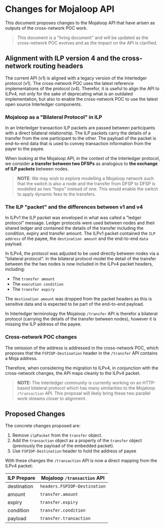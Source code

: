 # Changes for Mojaloop API

This document proposes changes to the Mojaloop API that have arisen as outputs of the cross-network POC work.

> This document is a "living document" and will be updated as the cross-network POC evolves and as the impact on the API is clarified.

## Alignment with ILP version 4 and the cross-network routing headers

The current API (v1) is aligned with a legacy version of the Interledger protocol (v1). The cross-network POC uses the latest reference implementations of the protocol (v4). Therefor, it is useful to align the API to ILPv4, not only for the sake of deprecating what is an outdated implementation, but also to enable the cross-network POC to use the latest open source Interledger components.

### Mojaloop as a "Bilateral Protocol" in ILP

In an Interledger transaction ILP packets are passed between participants with a direct bilateral relationship. The ILP packets carry the details of a transfer from the one participant to the other. The payload of the packet is end-to-end data that is used to convey transaction information from the payer to the payee.

When looking at the Mojaloop API, in the context of the Interledger protocol, we consider **a transfer between two DFSPs** as analogous to **the exchange of ILP packets** between nodes.

> **NOTE**: We may wish to explore modelling a Mojaloop network such that the switch is also a node and the transfer from DFSP to DFSP is modelled as two "hops" instead of one. This would enable the switch to apply dynamic fees to the transfers.

### The ILP "packet" and the differences between v1 and v4

In ILPv1 the ILP packet was enveloped in what was called a "ledger protocol" message. Ledger protocols were used between nodes and their shared ledger and contained the details of the transfer including the condition, expiry and transfer amount. The ILPv1 packet contained the `ILP address` of the payee, the `destination amount` and the end-to-end `data` payload.

In ILPv4, the protocol was adjusted to be used directly between nodes via a "bilateral protocol". In the bilateral protocol model the detail of the transfer between the the two nodes is now included in the ILPv4 packet headers, including:

  - The `transfer amount`
  - The `execution condition`
  - The `transfer expiry`

The `destination amount` was dropped from the packet headers as this is sensitive data and is expected to be part of the end-to-end payload.

In Interledger terminology the Mojaloop `/transfer` API is therefor a bilateral protocol (carrying the details of the transfer between nodes), however it is missing the ILP address of the payee.

### Cross-network POC changes

The omission of the address is addressed in the cross-network POC, which proposes that the `FSPIOP-Destination` header in the `/transfer` API contains a Moja address.

Therefore, when considering the migration to ILPv4, in conjunction with the cross-network changes, the API maps cleanly to the ILPv4 packet.

> **NOTE:** The Interledger community is currently working on an HTTP-based bilateral protocol which has many similarities to the Mojaloop `/transaction` API. This proposal will likely bring these two parallel work streams closer to alignment.

## Proposed Changes

The concrete changes proposed are:

  1. Remove `ilpPacket` from the `transfer` object.
  1. Add the `transaction` object as a property of the `transfer` object (previously the payload of the embedded packet).
  1. Use `FSPIOP-Destination` header to hold the address of payee

With these changes the `/transaction` API is now a direct mapping from the ILPv4 packet:

| ILP Prepare | Mojaloop `/transaction` API  |
|-------------|------------------------------|
| destination | `headers.FSPIOP-Destination` |
| amount      | `transfer.amount`            |
| expiry      | `transfer.expiry`            |
| condition   | `transfer.condition`         |
| payload     | `transfer.transaction`       |
